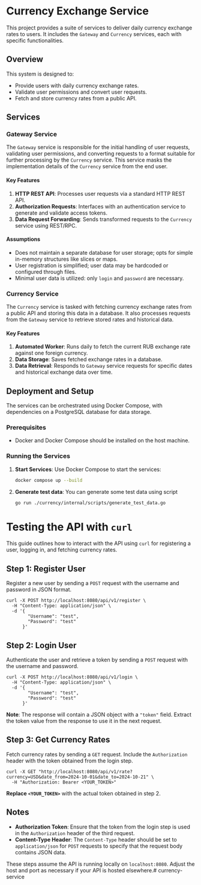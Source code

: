 # Currency Exchange Service

This project provides a suite of services to deliver daily currency exchange rates to users. It includes the `Gateway` and `Currency` services, each with specific functionalities.

## Overview

This system is designed to:
- Provide users with daily currency exchange rates.
- Validate user permissions and convert user requests.
- Fetch and store currency rates from a public API.

## Services

### Gateway Service

The `Gateway` service is responsible for the initial handling of user requests, validating user permissions, and converting requests to a format suitable for further processing by the `Currency` service. This service masks the implementation details of the `Currency` service from the end user.

#### Key Features
1. **HTTP REST API**: Processes user requests via a standard HTTP REST API.
2. **Authorization Requests**: Interfaces with an authentication service to generate and validate access tokens.
3. **Data Request Forwarding**: Sends transformed requests to the `Currency` service using REST/RPC.

#### Assumptions
- Does not maintain a separate database for user storage; opts for simple in-memory structures like slices or maps.
- User registration is simplified; user data may be hardcoded or configured through files.
- Minimal user data is utilized: only `login` and `password` are necessary.

### Currency Service

The `Currency` service is tasked with fetching currency exchange rates from a public API and storing this data in a database. It also processes requests from the `Gateway` service to retrieve stored rates and historical data.

#### Key Features
1. **Automated Worker**: Runs daily to fetch the current RUB exchange rate against one foreign currency.
2. **Data Storage**: Saves fetched exchange rates in a database.
3. **Data Retrieval**: Responds to `Gateway` service requests for specific dates and historical exchange data over time.

## Deployment and Setup

The services can be orchestrated using Docker Compose, with dependencies on a PostgreSQL database for data storage.

### Prerequisites
- Docker and Docker Compose should be installed on the host machine.

### Running the Services

1. **Start Services**:
   Use Docker Compose to start the services:

   ```sh
   docker compose up --build

2. **Generate test data**:
   You can generate some test data using script
   ```sh
   go run ./currency/internal/scripts/generate_test_data.go

# Testing the API with `curl`

This guide outlines how to interact with the API using `curl` for registering a user, logging in, and fetching currency rates.

## Step 1: Register User

Register a new user by sending a `POST` request with the username and password in JSON format.

    curl -X POST http://localhost:8080/api/v1/register \
      -H "Content-Type: application/json" \
      -d '{
            "Username": "test",
            "Password": "test"
          }'

## Step 2: Login User

Authenticate the user and retrieve a token by sending a `POST` request with the username and password.

    curl -X POST http://localhost:8080/api/v1/login \
      -H "Content-Type: application/json" \
      -d '{
            "Username": "test",
            "Password": "test"
          }'

**Note**: The response will contain a JSON object with a `"token"` field. Extract the token value from the response to use it in the next request.

## Step 3: Get Currency Rates

Fetch currency rates by sending a `GET` request. Include the `Authorization` header with the token obtained from the login step.

    curl -X GET "http://localhost:8080/api/v1/rate?currency=USD&date_from=2024-10-01&date_to=2024-10-21" \
      -H "Authorization: Bearer <YOUR_TOKEN>"

**Replace `<YOUR_TOKEN>`** with the actual token obtained in step 2.

## Notes

- **Authorization Token**: Ensure that the token from the login step is used in the `Authorization` header of the third request.
- **Content-Type Header**: The `Content-Type` header should be set to `application/json` for `POST` requests to specify that the request body contains JSON data.

These steps assume the API is running locally on `localhost:8080`. Adjust the host and port as necessary if your API is hosted elsewhere.# currency-service
